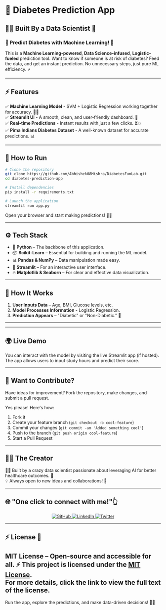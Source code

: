 # 🚀 Diabetes Prediction App

## 👨‍💻 Built By a Data Scientist 🤖

### 🧪 Predict Diabetes with Machine Learning! 🔮

This is a **Machine Learning-powered**, **Data Science-infused**, **Logistic-fueled** prediction tool. Want to know if someone is at risk of diabetes? Feed the data, and get an instant prediction. No unnecessary steps, just pure ML efficiency. ⚡

---

## ⚡ Features

✅ **Machine Learning Model** - SVM + Logistic Regression working together for accuracy. 🤜🤛  
✅ **Streamlit UI** - A smooth, clean, and user-friendly dashboard. 🎨  
✅ **Real-time Predictions** - Instant results with just a few clicks. ⏳💥  
✅ **Pima Indians Diabetes Dataset** - A well-known dataset for accurate predictions. 📊  
 
---

## 🚀 How to Run

```bash
# Clone the repository
git clone https://github.com/Abhishek08Mishra/DiabetesFunLab.git
cd diabetes-prediction-app

# Install dependencies
pip install -r requirements.txt

# Launch the application
streamlit run app.py
```

Open your browser and start making predictions! 🎩✨

---

## ⚙️ Tech Stack

- 🐍 **Python** – The backbone of this application.  
- 📦 **Scikit-Learn** – Essential for building and running the ML model.  
- 📊 **Pandas & NumPy** – Data manipulation made easy.  
- 🎨 **Streamlit** – For an interactive user interface.  
- 🔥 **Matplotlib & Seaborn** – For clear and effective data visualization.  

---

## 🤯 How It Works

1. **User Inputs Data** – Age, BMI, Glucose levels, etc.  
2. **Model Processes Information** - Logistic Regression.  
3. **Prediction Appears** – "Diabetic" or "Non-Diabetic." 🍬    

---
---

## 🌍 Live Demo

You can interact with the model by visiting the live Streamlit app (if hosted). The app allows users to input study hours and predict their score.

---


## 🤝 Want to Contribute?

Have ideas for improvement? Fork the repository, make changes, and submit a pull request.

Yes please! Here's how:

1. Fork it
2. Create your feature branch (`git checkout -b cool-feature`)
3. Commit your changes (`git commit -am 'Added something cool'`)
4. Push to the branch (`git push origin cool-feature`)
5. Start a Pull Request

---

## 🦸‍♂️ The Creator

👨‍💻 Built by a crazy data scientist passionate about leveraging AI for better healthcare outcomes. 🚀   
💡 Always open to new ideas and collaborations! 📩  

---

## 🌐 "One click to connect with me!"👆

<p align="center">
  <a href="https://github.com/Abhishek08Mishra">
    <img src="https://img.shields.io/badge/GitHub-000?style=for-the-badge&logo=github&logoColor=white" alt="GitHub">
  </a>
  <a href="https://linkedin.com/in/abhishek-mishra-120799281">
    <img src="https://img.shields.io/badge/LinkedIn-0077B5?style=for-the-badge&logo=linkedin&logoColor=white" alt="LinkedIn">
  </a>
  <a href="https://x.com/Abhi__57">
    <img src="https://img.shields.io/badge/Twitter-1DA1F2?style=for-the-badge&logo=twitter&logoColor=white" alt="Twitter">
  </a>
</p> 

---


## ⚡ License 🪪

**MIT License** – Open-source and accessible for all. ⚡
This project is licensed under the [MIT License](./LICENSE).  
For more details, click the link to view the full text of the license.
---

Run the app, explore the predictions, and make data-driven decisions! 🚀🔥

